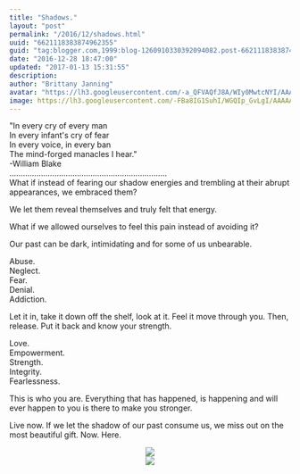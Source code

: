 ```yaml
---
title: "Shadows."
layout: "post"
permalink: "/2016/12/shadows.html"
uuid: "6621118383874962355"
guid: "tag:blogger.com,1999:blog-1260910330392094082.post-6621118383874962355"
date: "2016-12-28 18:47:00"
updated: "2017-01-13 15:31:55"
description:
author: "Brittany Janning"
avatar: "https://lh3.googleusercontent.com/-a_QFVAQfJ8A/WIy0MwtcNYI/AAAAAAAAAYU/MjTQjocbF6Q/s640/IMG_20170126_093835_269.jpg"
image: https://lh3.googleusercontent.com/-FBa8IG1SuhI/WGQIp_GvLgI/AAAAAAAAAV0/1z4-A5r9oGI/s1600/IMG_20160417_115759.jpg
---
```


<div class="css-full-post-content js-full-post-content">
<p dir="ltr">"In every cry of every man<br>In every infant's cry of fear<br>In every voice, in every ban<br>The mind-forged manacles I hear."<br>-William Blake<br>......................................................................<br>What if instead of fearing our shadow energies and trembling at their abrupt appearances, we embraced them?</p><p dir="ltr">We let them reveal themselves and truly felt that energy.</p><p dir="ltr">What if we allowed ourselves to feel this pain instead of avoiding it?</p><p dir="ltr">Our past can be dark, intimidating and for some of us unbearable.&#160; </p><p dir="ltr">Abuse.<br>Neglect.<br>Fear.<br>Denial.<br>Addiction.</p><p dir="ltr">Let it in, take it down off the shelf, look at it. Feel it move through you. Then, release. Put it back and know your strength. </p><p dir="ltr">Love.<br>Empowerment. <br>Strength.<br>Integrity. <br>Fearlessness.</p><p dir="ltr">This is who you are. Everything that has happened, is happening and will ever happen to you is there to make you stronger.</p><p dir="ltr">Live now. If we let the shadow of our past consume us, we miss out on the most beautiful gift. Now. Here.<br></p><div class="separator" style="clear: both; text-align: center;"> <a href="https://lh3.googleusercontent.com/-FBa8IG1SuhI/WGQIp_GvLgI/AAAAAAAAAV0/1z4-A5r9oGI/s1600/IMG_20160417_115759.jpg" imageanchor="1" style="margin-left: 1em; margin-right: 1em;"> <img border="0" src="https://lh3.googleusercontent.com/-FBa8IG1SuhI/WGQIp_GvLgI/AAAAAAAAAV0/1z4-A5r9oGI/s640/IMG_20160417_115759.jpg"> </a> </div><div class="separator" style="clear: both; text-align: center;"> <a href="https://lh3.googleusercontent.com/-gbKuQW1EXa8/WHjy6tylVGI/AAAAAAAAAXI/bjLsYBgWGLg/s1600/IMG_20151130_172455.jpg" imageanchor="1" style="margin-left: 1em; margin-right: 1em;"> <img border="0" src="https://lh3.googleusercontent.com/-gbKuQW1EXa8/WHjy6tylVGI/AAAAAAAAAXI/bjLsYBgWGLg/s640/IMG_20151130_172455.jpg"> </a> </div>
</div>
